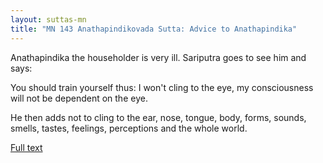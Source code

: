 ```yaml
---
layout: suttas-mn
title: "MN 143 Anathapindikovada Sutta: Advice to Anathapindika"
---
```



Anathapindika the householder is very ill. Sariputra goes to see him and says:


You should train yourself thus: I won't cling to the eye, my consciousness will not be dependent on the eye.  

He then adds not to cling to the ear, nose, tongue, body, forms, sounds, smells, tastes, feelings, perceptions and the whole world.

[Full text](https://accesstoinsight.org/tipitaka/mn/mn.143.than.html)  
